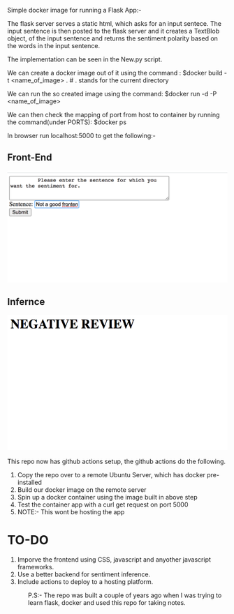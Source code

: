 Simple docker image for running a Flask App:-

The flask server serves a static html, which asks for an input sentece. The input sentence is then posted to the flask server and it creates a TextBlob object, of the input sentence and returns the sentiment polarity based on the words in the input sentence. 

The implementation can be seen in the New.py script.


We can create a docker image out of it using the command :
$docker build -t <name_of_image> . # . stands for the current directory

We can run the so created image using the command:
$docker run -d -P <name_of_image>

We can then check the mapping of port from host to container by running the command(under PORTS):
$docker ps 

In browser run localhost:5000 to get the following:-

## Front-End
![Front-End Image](/images/Front-End.png)

## Infernce
![Infernce Image](/images/Infernce-textblob.png)


This repo now has  github actions setup, the github actions do the following.

<ol>
<li>Copy the repo over to a remote Ubuntu Server, which has docker pre-installed</li>
<li>Build our docker image on the remote server</li>
<li>Spin up a docker container using the image built in above step</li>
<li>Test the container app with a curl get request on port 5000</li>
<li>NOTE:- This wont be hosting the app</li>
</ol>

# TO-DO
<ol>
<li>Imporve the frontend using CSS, javascript and anyother javascript frameworks.</li>
<li>Use a better backend for sentiment inference.</li>
<li>Include actions to deploy to a hosting platform.</li>
<ol>
P.S:- The repo was built a couple of years ago when I was trying to learn flask, docker and used this
repo for taking notes.
                                                                                  
